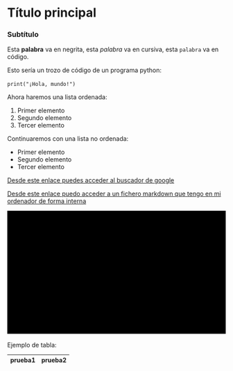 # Título principal

### Subtítulo

Esta **palabra** va en negrita, esta <em>palabra</em> va en cursiva, esta `palabra` va en código.

Esto sería un trozo de código de un programa python:

`print("¡Hola, mundo!")`

Ahora haremos una lista ordenada:

1. Primer elemento
2. Segundo elemento
3. Tercer elemento

Continuaremos con una lista no ordenada:

- Primer elemento
- Segundo elemento
- Tercer elemento


[Desde este enlace puedes acceder al buscador de google](https://www.google.es)

[Desde este enlace puedo acceder a un fichero markdown que tengo en mi ordenador de forma interna](recursos/prueba.md)

![Prueba imagen](recursos/prueba.png)

Ejemplo de tabla:

| prueba1 | prueba2 |
|---------|---------|

